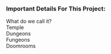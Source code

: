 ### Important Details For This Project:
What do we call it?  
Temple  
Dungeons  
Fungeons  
Doomrooms  